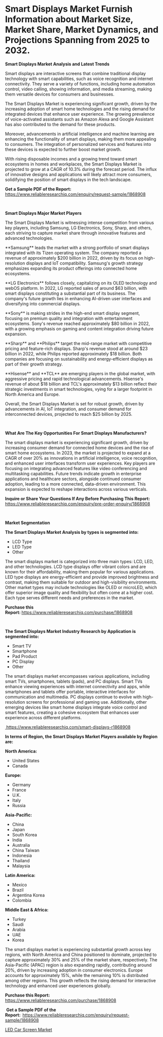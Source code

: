 <p><h1>Smart Displays Market Furnish Information about Market Size, Market Share, Market Dynamics, and Projections Spanning from 2025 to 2032.</h1></p><p><strong>Smart Displays Market Analysis and Latest Trends</strong></p>
<p><p>Smart displays are interactive screens that combine traditional display technology with smart capabilities, such as voice recognition and internet connectivity. They serve a variety of functions, including home automation control, video calling, showing information, and media streaming, making them versatile devices for consumers and businesses.</p><p>The Smart Displays Market is experiencing significant growth, driven by the increasing adoption of smart home technologies and the rising demand for integrated devices that enhance user experience. The growing prevalence of voice-activated assistants such as Amazon Alexa and Google Assistant has also contributed to the demand for these products. </p><p>Moreover, advancements in artificial intelligence and machine learning are enhancing the functionality of smart displays, making them more appealing to consumers. The integration of personalized services and features into these devices is expected to further boost market growth. </p><p>With rising disposable incomes and a growing trend toward smart ecosystems in homes and workplaces, the Smart Displays Market is projected to grow at a CAGR of 10.3% during the forecast period. The influx of innovative designs and applications will likely attract more consumers, solidifying the position of smart displays in the tech landscape.</p></p>
<p><strong>Get a Sample PDF of the Report:&nbsp;</strong> <a href="https://www.reliableresearchiq.com/enquiry/request-sample/1868908?utm_campaign=2346&utm_medium=2&utm_source=Github&utm_content=ia&utm_term=12022025&utm_id=smart-displays">https://www.reliableresearchiq.com/enquiry/request-sample/1868908</a></p>
<p>&nbsp;</p>
<p><strong>Smart Displays Major Market Players</strong></p>
<p><p>The Smart Displays Market is witnessing intense competition from various key players, including Samsung, LG Electronics, Sony, Sharp, and others, each striving to capture market share through innovative features and advanced technologies.</p><p>**Samsung** leads the market with a strong portfolio of smart displays integrated with its Tizen operating system. The company reported a revenue of approximately $200 billion in 2022, driven by its focus on high-resolution displays and IoT compatibility. Samsung's growth strategy emphasizes expanding its product offerings into connected home ecosystems.</p><p>**LG Electronics** follows closely, capitalizing on its OLED technology and webOS platform. In 2022, LG reported sales of around $63 billion, with smart displays constituting a substantial part of its business. The company's future growth lies in enhancing AI-driven user interfaces and diversifying into commercial displays.</p><p>**Sony** is making strides in the high-end smart display segment, focusing on premium quality and integration with entertainment ecosystems. Sony's revenue reached approximately $80 billion in 2022, with a growing emphasis on gaming and content integration driving future expansion.</p><p>**Sharp** and **Philips** target the mid-range market with competitive pricing and feature-rich displays. Sharp's revenue stood at around $23 billion in 2022, while Philips reported approximately $18 billion. Both companies are focusing on sustainability and energy-efficient displays as part of their growth strategy.</p><p>**Hisense** and **TCL** are emerging players in the global market, with aggressive pricing and rapid technological advancements. Hisense's revenue of about $18 billion and TCL's approximately $13 billion reflect their strategic investments in smart technologies, vying for a larger footprint in North America and Europe.</p><p>Overall, the Smart Displays Market is set for robust growth, driven by advancements in AI, IoT integration, and consumer demand for interconnected devices, projected to reach $25 billion by 2025.</p></p>
<p>&nbsp;</p>
<p><strong>What Are The Key Opportunities For Smart Displays Manufacturers?</strong></p>
<p><p>The smart displays market is experiencing significant growth, driven by increasing consumer demand for connected home devices and the rise of smart home ecosystems. In 2023, the market is projected to expand at a CAGR of over 20% as innovations in artificial intelligence, voice recognition, and enhanced user interfaces transform user experiences. Key players are focusing on integrating advanced features like video conferencing and multitasking capabilities. Future trends indicate growth in enterprise applications and healthcare sectors, alongside continued consumer adoption, leading to a more connected, data-driven environment. This expansion is expected to reshape interactions across various verticals.</p></p>
<p><strong>Inquire or Share Your Questions If Any Before Purchasing This Report:</strong> <a href="https://www.reliableresearchiq.com/enquiry/pre-order-enquiry/1868908?utm_campaign=2346&utm_medium=2&utm_source=Github&utm_content=ia&utm_term=12022025&utm_id=smart-displays">https://www.reliableresearchiq.com/enquiry/pre-order-enquiry/1868908</a></p>
<p>&nbsp;</p>
<p><strong>Market Segmentation</strong></p>
<p><strong>The Smart Displays Market Analysis by types is segmented into:</strong></p>
<p><ul><li>LCD Type</li><li>LED Type</li><li>Other</li></ul></p>
<p><p>The smart displays market is categorized into three main types: LCD, LED, and other technologies. LCD type displays offer vibrant colors and are known for their affordability, making them popular for various applications. LED type displays are energy-efficient and provide improved brightness and contrast, making them suitable for outdoor and high-visibility environments. Other market types may include technologies like OLED or microLED, which offer superior image quality and flexibility but often come at a higher cost. Each type serves different needs and preferences in the market.</p></p>
<p><strong>Purchase this Report:&nbsp;</strong><a href="https://www.reliableresearchiq.com/purchase/1868908?utm_campaign=2346&utm_medium=2&utm_source=Github&utm_content=ia&utm_term=12022025&utm_id=smart-displays">https://www.reliableresearchiq.com/purchase/1868908</a></p>
<p>&nbsp;</p>
<p><strong>The Smart Displays Market Industry Research by Application is segmented into:</strong></p>
<p><ul><li>Smart TV</li><li>Smartphone</li><li>Pad Product</li><li>PC Display</li><li>Other</li></ul></p>
<p><p>The smart displays market encompasses various applications, including smart TVs, smartphones, tablets (pads), and PC displays. Smart TVs enhance viewing experiences with internet connectivity and apps, while smartphones and tablets offer portable, interactive interfaces for communication and multimedia. PC displays continue to evolve with high-resolution screens for professional and gaming use. Additionally, other emerging devices like smart home displays integrate voice control and smart features, creating a cohesive ecosystem that enhances user experience across different platforms.</p></p>
<p><a href="https://www.reliableresearchiq.com/smart-displays-r1868908?utm_campaign=2346&utm_medium=2&utm_source=Github&utm_content=ia&utm_term=12022025&utm_id=smart-displays">&nbsp;https://www.reliableresearchiq.com/smart-displays-r1868908</a></p>
<p><strong>In terms of Region, the Smart Displays Market Players available by Region are:</strong></p>
<p>
    <p> <strong> North America: </strong>
        <ul>
            <li>United States</li>
            <li>Canada</li>
        </ul>
        </p> 
    <p> <strong> Europe: </strong>
        <ul>
            <li>Germany</li>
            <li>France</li>
            <li>U.K.</li>
            <li>Italy</li>
            <li>Russia</li>
        </ul>
        </p> 
    <p> <strong> Asia-Pacific: </strong>
        <ul>
            <li>China</li>
            <li>Japan</li>
            <li>South Korea</li>
            <li>India</li>
            <li>Australia</li>
            <li>China Taiwan</li>
            <li>Indonesia</li>
            <li>Thailand</li>
            <li>Malaysia</li>
        </ul>
        </p> 
    <p> <strong> Latin America: </strong>
        <ul>
            <li>Mexico</li>
            <li>Brazil</li>
            <li>Argentina Korea</li>
            <li>Colombia</li>
        </ul>
        </p> 
    <p> <strong> Middle East & Africa: </strong>
        <ul>
            <li>Turkey</li>
            <li>Saudi</li>
            <li>Arabia</li>
            <li>UAE</li>
            <li>Korea</li>
        </ul>
    </p>
    </p>
<p><p>The smart displays market is experiencing substantial growth across key regions, with North America and China positioned to dominate, projected to capture approximately 30% and 25% of the market share, respectively. The Asia-Pacific (APAC) region is also expanding rapidly, contributing around 20%, driven by increasing adoption in consumer electronics. Europe accounts for approximately 15%, while the remaining 10% is distributed among other regions. This growth reflects the rising demand for interactive technology and enhanced user experiences globally.</p></p>
<p><strong>Purchase this Report: </strong><a href="https://www.reliableresearchiq.com/purchase/1868908?utm_campaign=2346&utm_medium=2&utm_source=Github&utm_content=ia&utm_term=12022025&utm_id=smart-displays">https://www.reliableresearchiq.com/purchase/1868908</a></p>
<p>&nbsp;<strong>Get a Sample PDF of the Report:&nbsp;&nbsp;</strong><a href="https://www.reliableresearchiq.com/enquiry/request-sample/1868908?utm_campaign=2346&utm_medium=2&utm_source=Github&utm_content=ia&utm_term=12022025&utm_id=smart-displays">https://www.reliableresearchiq.com/enquiry/request-sample/1868908</a></p>
<p><strong></strong></p>
<p><p><a href="https://github.com/tanekacalderon743/Market-Research-Report-List-1/blob/main/led-car-screen-market.md?utm_campaign=2346&utm_medium=2&utm_source=Github&utm_content=ia&utm_term=12022025&utm_id=smart-displays">LED Car Screen Market</a></p></p>